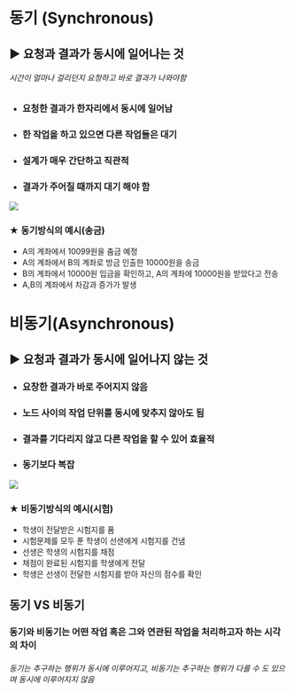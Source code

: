 # 동기 (Synchronous)
## ▶ 요청과 결과가 동시에 일어나는 것
###### 시간이 얼마나 걸리던지 요청하고 바로 결과가 나와야함
* ### 요청한 결과가 한자리에서 동시에 일어남
* ### 한 작업을 하고 있으면 다른 작업들은 대기
* ### 설계가 매우 간단하고 직관적
* ### 결과가 주어질 때까지 대기 해야 함

![](../CS_Image/Synchronous.png)
### ★ 동기방식의 예시(송금)
* A의 계좌에서 10099원을 춤금 예정
* A의 계좌에서 B의 계좌로 방금 인출한 10000원을 송금
* B의 계좌에서 10000원 입금을 확인하고, A의 계좌에 10000원을 받았다고 전송
* A,B의 계좌에서 차감과 증가가 발생

# 비동기(Asynchronous)
## ▶ 요청과 결과가 동시에 일어나지 않는 것
* ### 요창한 결과가 바로 주어지지 않음
* ### 노드 사이의 작업 단위를 동시에 맞추지 않아도 됨
* ### 결과를 기다리지 않고 다른 작업을 할 수 있어 효율적
* ### 동기보다 복잡

![](../CS_Image/Asynchronous.jpg)
### ★ 비동기방식의 예시(시험)
* 학생이 전달받은 시험지를 품
* 시험문제를 모두 푼 학생이 선샌에게 시험지를 건냄
* 선생은 학생의 시험지를 채점
* 채점이 완료된 시험지를 학생에게 전달
* 학생은 선생이 전달한 시험지를 받아 자신의 점수를 확인

## 동기 VS 비동기
### 동기와 비동기는 어떤 작업 혹은 그와 연관된 작업을 처리하고자 하는 시각의 차이
###### 동기는 추구하는 행위가 동시에 이루어지고, 비동기는 추구하는 행위가 다를 수 도 있으며 동시에 이루어지지 않음
